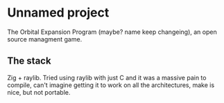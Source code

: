 # Unnamed project 

The Orbital Expansion Program (maybe? name keep changeing), an open source managment game.

## The stack

Zig + raylib. Tried using raylib with just C and it was a massive pain to compile, can't imagine getting it to work on all the architectures, make is nice, but not portable.


